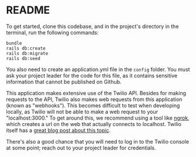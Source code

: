# README

To get started, clone this codebase, and in the project's directory in the terminal, run the following commands:

```
bundle
rails db:create
rails db:migrate
rails db:seed
```

You also need to create an application.yml file in the `config` folder. You must ask your project leader for the code for this file, as it contains sensitive information that cannot be published on Github.

This application makes extensive use of the Twilio API. Besides for making requests to the API, Twilio also makes web requests from this application (known as "webhooks"). This becomes difficult to test when developing locally, as Twilio will not be able to make a web request to your "localhost:3000." To get around this, we recommend using a tool like [ngrok](https://ngrok.com/download), which creates a url on the web that actually connects to localhost. Twilio itself has a [great blog post about this topic](https://www.twilio.com/blog/2015/09/6-awesome-reasons-to-use-ngrok-when-testing-webhooks.html).

There's also a good chance that you will need to log in to the Twilio console at some point; reach out to your project leader for credentials.  